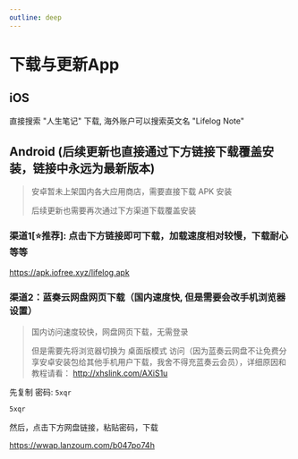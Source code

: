 ```yaml
---
outline: deep
---
```


# 下载与更新App

## iOS

直接搜索 "人生笔记" 下载, 海外账户可以搜索英文名 "Lifelog Note"

## Android (后续更新也直接通过下方链接下载覆盖安装，链接中永远为最新版本)

> 安卓暂未上架国内各大应用商店，需要直接下载 APK 安装
>
> 后续更新也需要再次通过下方渠道下载覆盖安装

### 渠道1[⭐推荐]: 点击下方链接即可下载，加载速度相对较慢，下载耐心等等

https://apk.iofree.xyz/lifelog.apk

### 渠道2：蓝奏云网盘网页下载（国内速度快, 但是需要会改手机浏览器设置）

> 国内访问速度较快，网盘网页下载，无需登录
>
> 但是需要先将浏览器切换为 桌面版模式
> 访问（因为蓝奏云网盘不让免费分享安卓安装包给其他手机用户下载，我舍不得充蓝奏云会员），详细原因和教程请看： http://xhslink.com/AXiS1u

先复制 密码: `5xqr`

```md
5xqr
```

然后，点击下方网盘链接，粘贴密码，下载

https://wwap.lanzoum.com/b047po74h

[//]: # (### 下载渠道3&#40;海外&#41;：Github Release 下载)

[//]: # ()

[//]: # ([海外下载链接🔗]&#40;https://github.com/iofree/lifelog/releases/latest/download/lifelog.apk&#41;)

[//]: # ()
